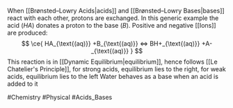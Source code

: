 When [[Brønsted–Lowry Acids|acids]] and [[Brønsted–Lowry Bases|bases]] react with each other, protons are exchanged. In this generic example the acid ($HA$) donates a proton to the base ($B$). Positive and negative [[Ions]] are produced:
$$
\ce{ HA_{\text{(aq)}} +B_{\text{(aq)}} <=> BH+_{\text{(aq)}} +A-_{\text{(aq)}} }
$$
This reaction is in [[Dynamic Equilibrium|equilibrium]], hence follows [[Le Chatelier's Principle]], for strong acids, equilibrium lies to the right, for weak acids, equilibrium lies to the left
Water behaves as a base when an acid is added to it

#Chemistry #Physical #Acids_Bases 